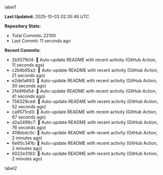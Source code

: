 
label1 
<!-- ACTIVITY_START -->
**Last Updated:** 2025-10-03 02:35:46 UTC

**Repository Stats:**
- Total Commits: 22100
- Last Commit: 11 seconds ago

**Recent Commits:**
- 2b557fb14: 🤖 Auto-update README with recent activity (GitHub Action, 11 seconds ago)
- c2b6b95a2: 🤖 Auto-update README with recent activity (GitHub Action, 21 seconds ago)
- e2de1a693: 🤖 Auto-update README with recent activity (GitHub Action, 30 seconds ago)
- 2fd4f6d54: 🤖 Auto-update README with recent activity (GitHub Action, 41 seconds ago)
- 758329ced: 🤖 Auto-update README with recent activity (GitHub Action, 52 seconds ago)
- ca9571cd3: 🤖 Auto-update README with recent activity (GitHub Action, 67 seconds ago)
- d2a2499c7: 🤖 Auto-update README with recent activity (GitHub Action, 76 seconds ago)
- 419bbdc0c: 🤖 Auto-update README with recent activity (GitHub Action, 2 minutes ago)
- 6e65c341b: 🤖 Auto-update README with recent activity (GitHub Action, 2 minutes ago)
- 6022e3163: 🤖 Auto-update README with recent activity (GitHub Action, 2 minutes ago)
<!-- ACTIVITY_END -->

label2
